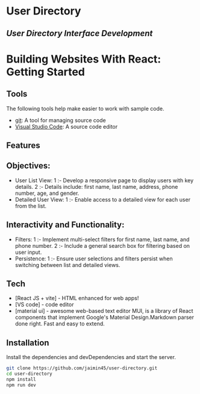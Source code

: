 # User Directory

## _User Directory Interface Development_
# Building Websites With React: Getting Started

## Tools

The following tools help make easier to work with sample code.

- [git](https://git-scm.com/downloads): A tool for managing source code
- [Visual Studio Code](https://code.visualstudio.com/): A source code editor


## Features

## Objectives:

 - User List View:
    1 :- Develop a responsive page to display users with key details.
    2 :- Details include: first name, last name, address, phone number, age, and gender.
- Detailed User View:
    1 :- Enable access to a detailed view for each user from the list.

## Interactivity and Functionality:

- Filters:
 1 :- Implement multi-select filters for first name, last name, and phone number.
 2 :- Include a general search box for filtering based on user input.
- Persistence:
1 :- Ensure user selections and filters persist when switching between list and detailed views.

## Tech

- [React JS + vite] - HTML enhanced for web apps!
- [VS code] - code editor
- [material ui] - awesome web-based text editor MUI, is a library of React components that implement Google's Material Design.Markdown parser done right. Fast and easy to extend.

## Installation

Install the dependencies and devDependencies and start the server.

```sh
git clone https://github.com/jaimin45/user-directory.git
cd user-directory
npm install
npm run dev
```
